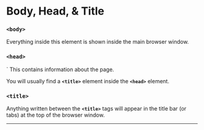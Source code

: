 # Body, Head, & Title

### `<body>`

Everything inside this element is shown inside the main browser window.
### `<head>`
`
This contains information about the page. 

You will usually find a **`<title>`** element inside the **`<head>`** element.
### `<title>`

Anything written between the **`<title>`** tags will appear in the title bar (or tabs) at the top of the browser window.

---

